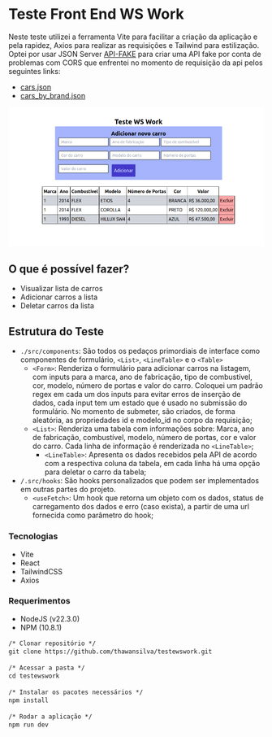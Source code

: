# Teste Front End WS Work

Neste teste utilizei a ferramenta Vite para facilitar a criação da aplicação e pela rapidez, Axios para realizar as requisições e Tailwind para estilização.
Optei por usar JSON Server [API-FAKE](https://fakeapiws.vercel.app/cars) para criar uma API fake por conta de problemas com CORS que enfrentei no momento de requisição da api pelos seguintes links:

- [cars.json](https://wswork.com.br/cars.json)
- [cars_by_brand.json](https://wswork.com.br/cars_by_brand.json)

<p align="center">
<img src="./src/assets/screen.png" alt="Imagem mostrando a tela de aplicação com um formulário e a listagem de carros." />
</p>

## O que é possível fazer?

- Visualizar lista de carros
- Adicionar carros a lista
- Deletar carros da lista

## Estrutura do Teste

- `./src/components`: São todos os pedaços primordiais de interface como componentes de formulário, `<List>`, `<LineTable>` e o `<Table>`
  - `<Form>`: Renderiza o formulário para adicionar carros na listagem, com inputs para a marca, ano de fabricação, tipo de combustível, cor, modelo, número de portas e valor do carro. Coloquei um padrão regex em cada um dos inputs para evitar erros de inserção de dados, cada input tem um estado que é usado no submissão do formulário. No momento de submeter, são criados, de forma aleatória, as propriedades id e modelo_id no corpo da requisição;
  - `<List>`: Renderiza uma tabela com informações sobre: Marca, ano de fabricação, combustível, modelo, número de portas, cor e valor do carro. Cada linha de informação é renderizada no `<LineTable>`;
    - `<LineTable>`: Apresenta os dados recebidos pela API de acordo com a respectiva coluna da tabela, em cada linha há uma opção para deletar o carro da tabela;
- `/.src/hooks`: São hooks personalizados que podem ser implementados em outras partes do projeto.
  - `<useFetch>`: Um hook que retorna um objeto com os dados, status de carregamento dos dados e erro (caso exista), a partir de uma url fornecida como parâmetro do hook;

### Tecnologias

- Vite
- React
- TailwindCSS
- Axios

### Requerimentos

- NodeJS (v22.3.0)
- NPM (10.8.1)

```
/* Clonar repositório */
git clone https://github.com/thawansilva/testewswork.git

/* Acessar a pasta */
cd testewswork

/* Instalar os pacotes necessários */
npm install

/* Rodar a aplicação */
npm run dev

```
